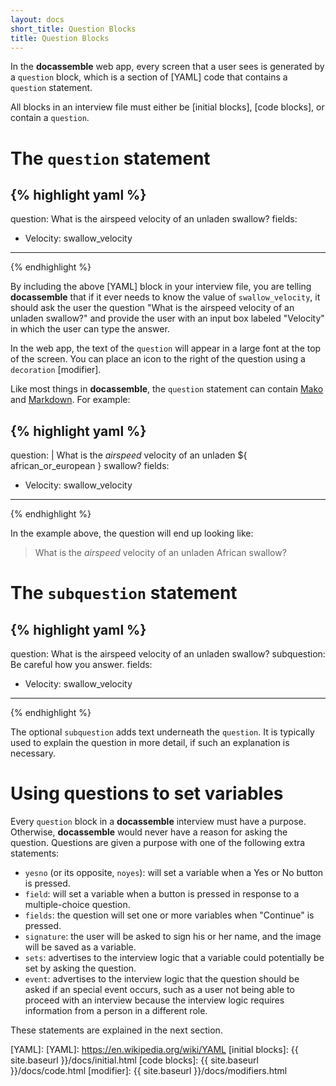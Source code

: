 ```yaml
---
layout: docs
short_title: Question Blocks
title: Question Blocks
---
```


In the **docassemble** web app, every screen that a user sees is
generated by a `question` block, which is a section of [YAML] code
that contains a `question` statement.

All blocks in an interview file must either be [initial blocks],
[code blocks], or contain a `question`.

# The `question` statement

{% highlight yaml %}
---
question: What is the airspeed velocity of an unladen swallow?
fields:
  - Velocity: swallow_velocity
---
{% endhighlight %}

By including the above [YAML] block in your interview file, you are
telling **docassemble** that if it ever needs to know the value of
`swallow_velocity`, it should ask the user the question "What is the
airspeed velocity of an unladen swallow?" and provide the user with an
input box labeled "Velocity" in which the user can type the answer.

In the web app, the text of the `question` will appear in a large font
at the top of the screen.  You can place an icon to the right of the
question using a `decoration` [modifier].

Like most things in **docassemble**, the `question` statement can
contain [Mako] and [Markdown].  For example:

{% highlight yaml %}
---
question: |
  What is the *airspeed* velocity of an unladen ${ african_or_european }
  swallow?
fields:
  - Velocity: swallow_velocity
---
{% endhighlight %}

In the example above, the question will end up looking like:

> What is the *airspeed* velocity of an unladen African swallow?

# The `subquestion` statement

{% highlight yaml %}
---
question: What is the airspeed velocity of an unladen swallow?
subquestion: Be careful how you answer.
fields:
  - Velocity: swallow_velocity
---
{% endhighlight %}

The optional `subquestion` adds text underneath the `question`.  It is
typically used to explain the question in more detail, if such an
explanation is necessary.

# Using questions to set variables

Every `question` block in a **docassemble** interview must have a
purpose.  Otherwise, **docassemble** would never have a reason for
asking the question.  Questions are given a purpose with one of the
following extra statements:

* `yesno` (or its opposite, `noyes`): will set a variable when a Yes
  or No button is pressed.
* `field`: will set a variable when a button is pressed in response to
  a multiple-choice question.
* `fields`: the question will set one or more variables when
"Continue" is pressed.
* `signature`: the user will be asked to sign his or her name, and the
  image will be saved as a variable.
* `sets`: advertises to the interview logic that a variable could
  potentially be set by asking the question.
* `event`: advertises to the interview logic that the question should
  be asked if an special event occurs, such as a user not being able
  to proceed with an interview because the interview logic requires
  information from a person in a different role.

These statements are explained in the next section.

[Mako]: http://www.makotemplates.org/
[Markdown]: https://daringfireball.net/projects/markdown/
[YAML]: [YAML]: https://en.wikipedia.org/wiki/YAML
[initial blocks]: {{ site.baseurl }}/docs/initial.html
[code blocks]: {{ site.baseurl }}/docs/code.html
[modifier]: {{ site.baseurl }}/docs/modifiers.html
